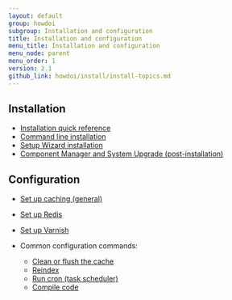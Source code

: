```yaml
---
layout: default
group: howdoi
subgroup: Installation and configuration
title: Installation and configuration
menu_title: Installation and configuration
menu_node: parent
menu_order: 1
version: 2.1
github_link: howdoi/install/install-topics.md
---
```


## Installation
*	<a href="{{ site.gdeurl21 }}install-gde/install-quick-ref.html">Installation quick reference</a>
*	<a href="{{ site.gdeurl21 }}install-gde/install/cli/install-cli.html">Command line installation</a>
*	<a href="{{ site.gdeurl21 }}install-gde/install/web/install-web.html">Setup Wizard installation</a>
*	<a href="{{ site.gdeurl21 }}comp-mgr/bk-compman-upgrade-guide.html">Component Manager and System Upgrade (post-installation)</a>

## Configuration
*	<a href="{{ site.gdeurl21 }}config-guide/config/caching.html">Set up caching (general)</a>
*	<a href="{{ site.gdeurl21 }}config-guide/redis/config-redis.html">Set up Redis</a>
*	<a href="{{ site.gdeurl21 }}config-guide/varnish/config-varnish.html">Set up Varnish</a>
*	Common configuration commands:

	*	<a href="{{ site.gdeurl21 }}config-guide/cli/config-cli-subcommands-cache.html">Clean or flush the cache</a>
	*	<a href="{{ site.gdeurl21 }}config-guide/cli/config-cli-subcommands-index.html">Reindex</a>
	*	<a href="{{ site.gdeurl21 }}config-guide/cli/config-cli-subcommands-cron.html">Run cron (task scheduler)</a>
	*	<a href="{{ site.gdeurl21 }}config-guide/cli/config-cli-subcommands-compiler-multi.html">Compile code</a>
